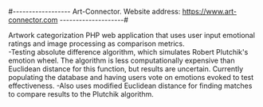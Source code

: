#------------------  Art-Connector.  Website address: https://www.art-connector.com --------------------#

Artwork categorization PHP web application that uses user input emotional ratings and image processing 
as comparison metrics.  
  -Testing absolute difference algorithm, which simulates Robert Plutchik's emotion wheel. The algorithm is
  less computationally expensive than Euclidean distance for this function, but results are uncertain. Currently
  populating the database and having users vote on emotions evoked to test effectiveness.
  -Also uses modified Euclidean distance for finding matches to compare results to the Plutchik algorithm.



